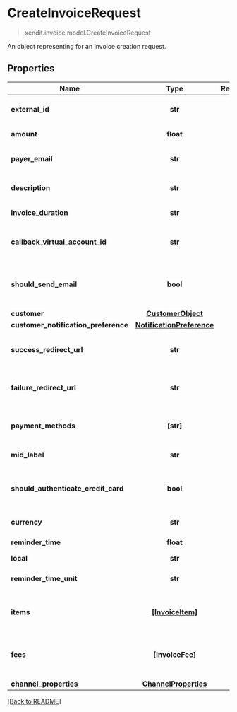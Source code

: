 # CreateInvoiceRequest
> xendit.invoice.model.CreateInvoiceRequest

An object representing for an invoice creation request.

## Properties
| Name | Type | Required | Description | Examples |
|------------|:-------------:|:-------------:|-------------|:-------------:|
| **external_id** | **str** | ☑️ | The external ID of the invoice. |  | |
| **amount** | **float** | ☑️ | The invoice amount. |  | |
| **payer_email** | **str** | | The email address of the payer.  |  |
| **description** | **str** | | A description of the payment.  |  |
| **invoice_duration** | **str** | | The duration of the invoice.  |  |
| **callback_virtual_account_id** | **str** | | The ID of the callback virtual account.  |  |
| **should_send_email** | **bool** | | Indicates whether email notifications should be sent.  |  |
| **customer** | [**CustomerObject**](CustomerObject.md) | |   |  |
| **customer_notification_preference** | [**NotificationPreference**](NotificationPreference.md) | |   |  |
| **success_redirect_url** | **str** | | The URL to redirect to on successful payment.  |  |
| **failure_redirect_url** | **str** | | The URL to redirect to on payment failure.  |  |
| **payment_methods** | **[str]** | | An array of available payment methods.  |  |
| **mid_label** | **str** | | The middle label.  |  |
| **should_authenticate_credit_card** | **bool** | | Indicates whether credit card authentication is required.  |  |
| **currency** | **str** | | The currency of the invoice.  |  |
| **reminder_time** | **float** | | The reminder time.  |  |
| **local** | **str** | | The local.  |  |
| **reminder_time_unit** | **str** | | The unit of the reminder time.  |  |
| **items** | [**[InvoiceItem]**](InvoiceItem.md) | | An array of items included in the invoice.  |  |
| **fees** | [**[InvoiceFee]**](InvoiceFee.md) | | An array of fees associated with the invoice.  |  |
| **channel_properties** | [**ChannelProperties**](ChannelProperties.md) | |   |  |


[[Back to README]](../../README.md)



